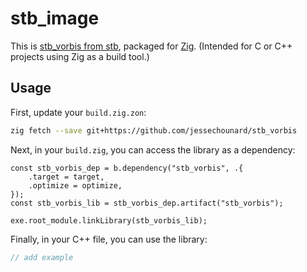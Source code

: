 # stb_image
This is [stb_vorbis from stb](https://github.com/nothings/stb), packaged for [Zig](https://ziglang.org/). (Intended for C or C++ projects using Zig as a build tool.)

## Usage
First, update your `build.zig.zon`:
```sh
zig fetch --save git+https://github.com/jessechounard/stb_vorbis
```

Next, in your `build.zig`, you can access the library as a dependency:
```zig
const stb_vorbis_dep = b.dependency("stb_vorbis", .{
    .target = target,
    .optimize = optimize,
});
const stb_vorbis_lib = stb_vorbis_dep.artifact("stb_vorbis");

exe.root_module.linkLibrary(stb_vorbis_lib);
```

Finally, in your C++ file, you can use the library:
```cpp
// add example
```
